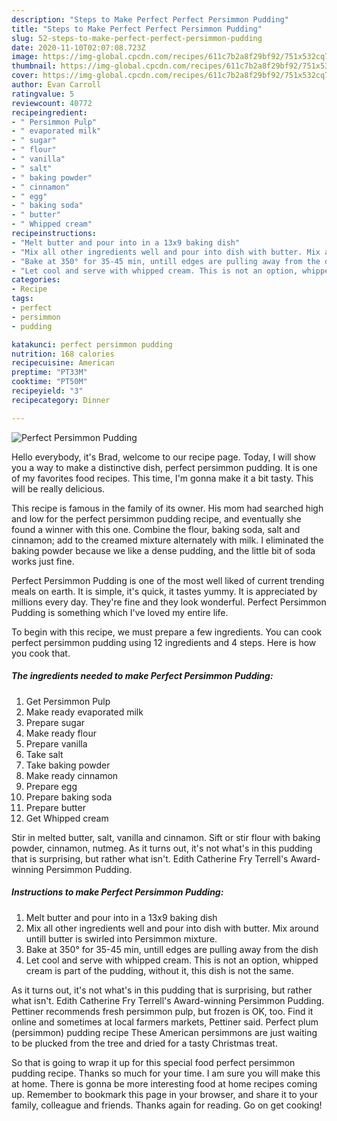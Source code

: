```yaml
---
description: "Steps to Make Perfect Perfect Persimmon Pudding"
title: "Steps to Make Perfect Perfect Persimmon Pudding"
slug: 52-steps-to-make-perfect-perfect-persimmon-pudding
date: 2020-11-10T02:07:08.723Z
image: https://img-global.cpcdn.com/recipes/611c7b2a8f29bf92/751x532cq70/perfect-persimmon-pudding-recipe-main-photo.jpg
thumbnail: https://img-global.cpcdn.com/recipes/611c7b2a8f29bf92/751x532cq70/perfect-persimmon-pudding-recipe-main-photo.jpg
cover: https://img-global.cpcdn.com/recipes/611c7b2a8f29bf92/751x532cq70/perfect-persimmon-pudding-recipe-main-photo.jpg
author: Evan Carroll
ratingvalue: 5
reviewcount: 40772
recipeingredient:
- " Persimmon Pulp"
- " evaporated milk"
- " sugar"
- " flour"
- " vanilla"
- " salt"
- " baking powder"
- " cinnamon"
- " egg"
- " baking soda"
- " butter"
- " Whipped cream"
recipeinstructions:
- "Melt butter and pour into in a 13x9 baking dish"
- "Mix all other ingredients well and pour into dish with butter. Mix around untill butter is swirled into Persimmon mixture."
- "Bake at 350° for 35-45 min, untill edges are pulling away from the dish"
- "Let cool and serve with whipped cream. This is not an option, whipped cream is part of the pudding, without it, this dish is not the same."
categories:
- Recipe
tags:
- perfect
- persimmon
- pudding

katakunci: perfect persimmon pudding 
nutrition: 168 calories
recipecuisine: American
preptime: "PT33M"
cooktime: "PT50M"
recipeyield: "3"
recipecategory: Dinner

---
```



![Perfect Persimmon Pudding](https://img-global.cpcdn.com/recipes/611c7b2a8f29bf92/751x532cq70/perfect-persimmon-pudding-recipe-main-photo.jpg)

Hello everybody, it's Brad, welcome to our recipe page. Today, I will show you a way to make a distinctive dish, perfect persimmon pudding. It is one of my favorites food recipes. This time, I'm gonna make it a bit tasty. This will be really delicious.

This recipe is famous in the family of its owner. His mom had searched high and low for the perfect persimmon pudding recipe, and eventually she found a winner with this one. Combine the flour, baking soda, salt and cinnamon; add to the creamed mixture alternately with milk. I eliminated the baking powder because we like a dense pudding, and the little bit of soda works just fine.

Perfect Persimmon Pudding is one of the most well liked of current trending meals on earth. It is simple, it's quick, it tastes yummy. It is appreciated by millions every day. They're fine and they look wonderful. Perfect Persimmon Pudding is something which I've loved my entire life.


To begin with this recipe, we must prepare a few ingredients. You can cook perfect persimmon pudding using 12 ingredients and 4 steps. Here is how you cook that.

<!--inarticleads1-->

##### The ingredients needed to make Perfect Persimmon Pudding:

1. Get  Persimmon Pulp
1. Make ready  evaporated milk
1. Prepare  sugar
1. Make ready  flour
1. Prepare  vanilla
1. Take  salt
1. Take  baking powder
1. Make ready  cinnamon
1. Prepare  egg
1. Prepare  baking soda
1. Prepare  butter
1. Get  Whipped cream


Stir in melted butter, salt, vanilla and cinnamon. Sift or stir flour with baking powder, cinnamon, nutmeg. As it turns out, it&#39;s not what&#39;s in this pudding that is surprising, but rather what isn&#39;t. Edith Catherine Fry Terrell&#39;s Award-winning Persimmon Pudding. 

<!--inarticleads2-->

##### Instructions to make Perfect Persimmon Pudding:

1. Melt butter and pour into in a 13x9 baking dish
1. Mix all other ingredients well and pour into dish with butter. Mix around untill butter is swirled into Persimmon mixture.
1. Bake at 350° for 35-45 min, untill edges are pulling away from the dish
1. Let cool and serve with whipped cream. This is not an option, whipped cream is part of the pudding, without it, this dish is not the same.


As it turns out, it&#39;s not what&#39;s in this pudding that is surprising, but rather what isn&#39;t. Edith Catherine Fry Terrell&#39;s Award-winning Persimmon Pudding. Pettiner recommends fresh persimmon pulp, but frozen is OK, too. Find it online and sometimes at local farmers markets, Pettiner said. Perfect plum (persimmon) pudding recipe These American persimmons are just waiting to be plucked from the tree and dried for a tasty Christmas treat. 

So that is going to wrap it up for this special food perfect persimmon pudding recipe. Thanks so much for your time. I am sure you will make this at home. There is gonna be more interesting food at home recipes coming up. Remember to bookmark this page in your browser, and share it to your family, colleague and friends. Thanks again for reading. Go on get cooking!

